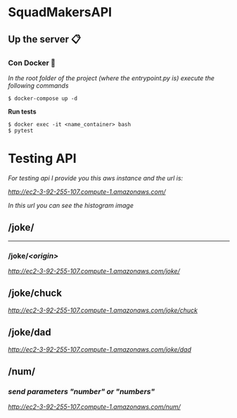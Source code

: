 # SquadMakersAPI


## Up the server 📋

### __Con Docker__ 🚀

_In the root folder of the project (where the entrypoint.py is) execute the following commands_
```
$ docker-compose up -d
```

__Run tests__

```
$ docker exec -it <name_container> bash
$ pytest
```


# Testing API
_For testing api I provide you this aws instance and the url is:_

_http://ec2-3-92-255-107.compute-1.amazonaws.com/_

_In this url you can see the histogram image_

## /joke/
___
### /joke/_\<origin\>_
_http://ec2-3-92-255-107.compute-1.amazonaws.com/joke/_

## /joke/chuck
_http://ec2-3-92-255-107.compute-1.amazonaws.com/joke/chuck_

## /joke/dad
_http://ec2-3-92-255-107.compute-1.amazonaws.com/joke/dad_

## /num/
### _send parameters "number" or "numbers"_
_http://ec2-3-92-255-107.compute-1.amazonaws.com/num/_
